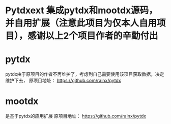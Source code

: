 # Pytdxext 集成pytdx和mootdx源码，并自用扩展（注意此项目为仅本人自用项目），感谢以上2个项目作者的辛勤付出

# pytdx
pytdx由于原项目的作者不再维护了，考虑到自己需要使用该项目获取数据，决定维护下去，
原项目地址： https://github.com/rainx/pytdx

# mootdx
是基于pytdx的应用扩展
原项目地址： https://github.com/rainx/pytdx
